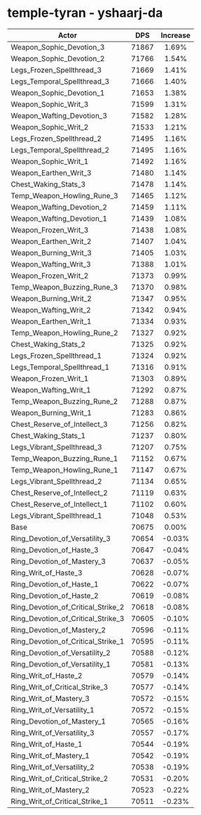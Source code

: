 # temple-tyran - yshaarj-da
| Actor | DPS | Increase |
|---|:---:|:---:|
|Weapon_Sophic_Devotion_3|71867|1.69%|
|Weapon_Sophic_Devotion_2|71766|1.54%|
|Legs_Frozen_Spellthread_3|71669|1.41%|
|Legs_Temporal_Spellthread_3|71666|1.40%|
|Weapon_Sophic_Devotion_1|71653|1.38%|
|Weapon_Sophic_Writ_3|71599|1.31%|
|Weapon_Wafting_Devotion_3|71582|1.28%|
|Weapon_Sophic_Writ_2|71533|1.21%|
|Legs_Frozen_Spellthread_2|71495|1.16%|
|Legs_Temporal_Spellthread_2|71495|1.16%|
|Weapon_Sophic_Writ_1|71492|1.16%|
|Weapon_Earthen_Writ_3|71480|1.14%|
|Chest_Waking_Stats_3|71478|1.14%|
|Temp_Weapon_Howling_Rune_3|71465|1.12%|
|Weapon_Wafting_Devotion_2|71459|1.11%|
|Weapon_Wafting_Devotion_1|71439|1.08%|
|Weapon_Frozen_Writ_3|71438|1.08%|
|Weapon_Earthen_Writ_2|71407|1.04%|
|Weapon_Burning_Writ_3|71405|1.03%|
|Weapon_Wafting_Writ_3|71388|1.01%|
|Weapon_Frozen_Writ_2|71373|0.99%|
|Temp_Weapon_Buzzing_Rune_3|71370|0.98%|
|Weapon_Burning_Writ_2|71347|0.95%|
|Weapon_Wafting_Writ_2|71342|0.94%|
|Weapon_Earthen_Writ_1|71334|0.93%|
|Temp_Weapon_Howling_Rune_2|71327|0.92%|
|Chest_Waking_Stats_2|71325|0.92%|
|Legs_Frozen_Spellthread_1|71324|0.92%|
|Legs_Temporal_Spellthread_1|71316|0.91%|
|Weapon_Frozen_Writ_1|71303|0.89%|
|Weapon_Wafting_Writ_1|71292|0.87%|
|Temp_Weapon_Buzzing_Rune_2|71288|0.87%|
|Weapon_Burning_Writ_1|71283|0.86%|
|Chest_Reserve_of_Intellect_3|71256|0.82%|
|Chest_Waking_Stats_1|71237|0.80%|
|Legs_Vibrant_Spellthread_3|71207|0.75%|
|Temp_Weapon_Buzzing_Rune_1|71152|0.67%|
|Temp_Weapon_Howling_Rune_1|71147|0.67%|
|Legs_Vibrant_Spellthread_2|71134|0.65%|
|Chest_Reserve_of_Intellect_2|71119|0.63%|
|Chest_Reserve_of_Intellect_1|71102|0.60%|
|Legs_Vibrant_Spellthread_1|71048|0.53%|
|Base|70675|0.00%|
|Ring_Devotion_of_Versatility_3|70654|-0.03%|
|Ring_Devotion_of_Haste_3|70647|-0.04%|
|Ring_Devotion_of_Mastery_3|70637|-0.05%|
|Ring_Writ_of_Haste_3|70628|-0.07%|
|Ring_Devotion_of_Haste_1|70622|-0.07%|
|Ring_Devotion_of_Haste_2|70619|-0.08%|
|Ring_Devotion_of_Critical_Strike_2|70618|-0.08%|
|Ring_Devotion_of_Critical_Strike_3|70605|-0.10%|
|Ring_Devotion_of_Mastery_2|70596|-0.11%|
|Ring_Devotion_of_Critical_Strike_1|70595|-0.11%|
|Ring_Devotion_of_Versatility_2|70588|-0.12%|
|Ring_Devotion_of_Versatility_1|70581|-0.13%|
|Ring_Writ_of_Haste_2|70579|-0.14%|
|Ring_Writ_of_Critical_Strike_3|70577|-0.14%|
|Ring_Writ_of_Mastery_3|70572|-0.15%|
|Ring_Writ_of_Versatility_1|70572|-0.15%|
|Ring_Devotion_of_Mastery_1|70565|-0.16%|
|Ring_Writ_of_Versatility_3|70557|-0.17%|
|Ring_Writ_of_Haste_1|70544|-0.19%|
|Ring_Writ_of_Mastery_1|70542|-0.19%|
|Ring_Writ_of_Versatility_2|70538|-0.19%|
|Ring_Writ_of_Critical_Strike_2|70531|-0.20%|
|Ring_Writ_of_Mastery_2|70523|-0.22%|
|Ring_Writ_of_Critical_Strike_1|70511|-0.23%|
